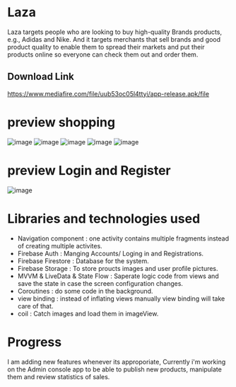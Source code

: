 # Laza
Laza targets people who are looking to buy high-quality Brands products, e.g., Adidas and Nike. And it targets merchants that sell brands and good product quality to enable them to spread their markets and put their products online so everyone can check them out and order them.

## Download Link
https://www.mediafire.com/file/uub53oc05l4ttyi/app-release.apk/file
# preview shopping
![image](https://github.com/MhmdIbrahim1/Laza/assets/107378571/2b450787-74dc-4252-9682-fd12b724e178)
![image](https://github.com/MhmdIbrahim1/Laza/assets/107378571/d106c820-8bd5-433a-a577-472d78b091c7)
![image](https://github.com/MhmdIbrahim1/Laza/assets/107378571/c75655ea-19e7-4518-b503-f90a43f90117)
![image](https://github.com/MhmdIbrahim1/Laza/assets/107378571/0c445e98-e5f6-42f0-a7a1-9d2f1bc321ca)
![image](https://github.com/MhmdIbrahim1/Laza/assets/107378571/251d7158-6858-45b4-b7a5-84ca7b1fc36a)

# preview Login and Register
![image](https://github.com/MhmdIbrahim1/Laza/assets/107378571/cdbc38da-586f-4fc0-8ef6-5d34f65f319a)




# Libraries and technologies used
- Navigation component : one activity contains multiple fragments instead of creating multiple activites.
- Firebase Auth : Manging Accounts/ Loging in and Registrations.
- Firebase Firestore : Database for the system.
- Firebase Storage : To store proucts images and user profile pictures.
- MVVM & LiveData & State Flow : Saperate logic code from views and save the state in case the screen configuration changes.
- Coroutines : do some code in the background.
- view binding : instead of inflating views manually view binding will take care of that.
- coil : Catch images and load them in imageView.

# Progress
I am adding new features whenever its approporiate, Currently i'm working on the Admin console app to be able to publish new products, manipulate them and review statistics of sales.

